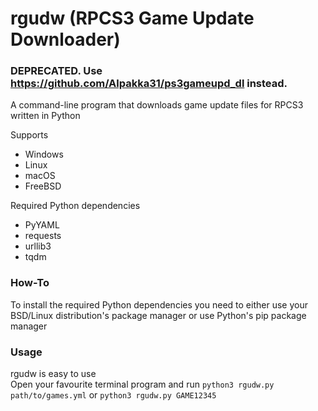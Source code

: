 # rgudw (RPCS3 Game Update Downloader)

### DEPRECATED. Use https://github.com/Alpakka31/ps3gameupd_dl instead.
A command-line program that downloads game update files for RPCS3 written in Python  

Supports
  - Windows
  - Linux
  - macOS
  - FreeBSD

Required Python dependencies  
  - PyYAML  
  - requests  
  - urllib3  
  - tqdm  

### How-To  
To install the required Python dependencies you need to either use your BSD/Linux distribution's package manager or use Python's pip package manager  

### Usage
rgudw is easy to use  
Open your favourite terminal program and run `python3 rgudw.py path/to/games.yml` or `python3 rgudw.py GAME12345`  
